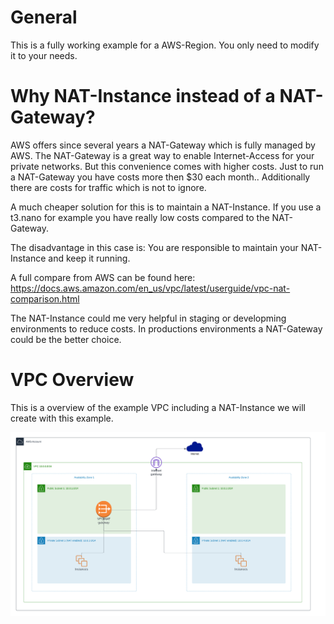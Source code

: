 # General

This is a fully working example for a AWS-Region. You only need to modify it to your needs.

# Why NAT-Instance instead of a NAT-Gateway?

AWS offers since several years a NAT-Gateway which is fully managed by AWS. The NAT-Gateway is a great way to enable Internet-Access for your private networks. 
But this convenience comes with higher costs. Just to run a NAT-Gateway you have costs more then $30 each month.. Additionally there are costs for traffic which is not to ignore.

A much cheaper solution for this is to maintain a NAT-Instance. If you use a t3.nano for example you have really low costs compared to the NAT-Gateway.

The disadvantage in this case is: You are responsible to maintain your NAT-Instance and keep it running.

A full compare from AWS can be found here:<br/>
https://docs.aws.amazon.com/en_us/vpc/latest/userguide/vpc-nat-comparison.html

The NAT-Instance could me very helpful in staging or developming environments to reduce costs. In productions environments a NAT-Gateway could be the better choice.

# VPC Overview

This is a overview of the example VPC including a NAT-Instance we will create with this example. 

<img src="./res/overview.png">